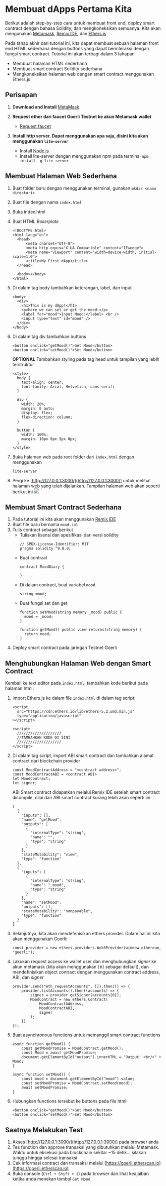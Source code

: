 # Membuat dApps Pertama Kita

Berikut adalah step-by-step cara untuk membuat front end, deploy smart contract dengan bahasa Solidity, dan mengkoneksikan semuanya. Kita akan mengunakan [Metamask](https://metamask.io/), [Remix IDE](https://remix-project.org/), dan [Ethers.js](https://docs.ethers.io/v5/)

Pada tahap akhir dari tutorial ini, kita dapat membuat sebuah halaman front end HTML sederhana dengan buttons yang dapat berinteraksi dengan fungsi smart contract. Tutorial ini akan terbagi dalam 3 tahapan
  - Membuat halaman HTML sederhana
  - Membuat smart contract Solidity sederhana
  - Mengkoneksikan halaman web dengan smart contract menggunakan Ethers.js

## Perisapan
1. **Download and Install** [MetaMask](https://metamask.io/)
2. **Request ether dari faucet Goerli Testnet ke akun Metamask wallet**
    - [Request faucet](https://faucets.chain.link/)

3. **Install http server. Dapat menggunakan apa saja, disini kita akan menggunakan `lite-server`**
    - Install [Node.js](https://nodejs.org/en/)
    - Install lite-server dengan menggunakan npm pada terminal
      `npm install -g lite-server`


## Membuat Halaman Web Sederhana
1.  Buat folder baru dengan menggunakan terminal, gunakan `mkdir <nama direktori>`
2.  Buat file dengan nama `index.html`
3.  Buka index.html
4.  Buat HTML *Boilerplate*
    ```
    <!DOCTYPE html>
    <html lang="en">
      <head>
          <meta charset="UTF-8">
          <meta http-equiv="X-UA-Compatible" content="IE=edge">
          <meta name="viewport" content="width=device-width, initial-scale=1.0">
          <title>My First dApp</title>
      </head>

      <body></body>
    </html>
    ```
    
5.  Di dalam tag body tambahkan keterangan, label, dan input
    ```
    <body>
      <div>
        <h1>This is my dApp!</h1>
        <p>Here we can set or get the mood:</p>
        <label for="mood">Input Mood:</label> <br />
        <input type="text" id="mood" />
      </div>
    </body>
    ```
    
6.  Di dalam tag div tambahkan buttons
    ```
    <button onclick="getMood()">Get Mood</button>
    <button onclick="setMood()">Set Mood</button>
    ```
    
    **OPTIONAL** Tambahkan styling pada tag head untuk tampilan yang lebih terstruktur
    ```
    <style>
      body {
        text-align: center;
        font-family: Arial, Helvetica, sans-serif;
      }

      div {
        width: 20%;
        margin: 0 auto;
        display: flex;
        flex-direction: column;
      }

      button {
        width: 100%;
        margin: 10px 0px 5px 0px;
      }
    </style>
    ```

8.  Buka halaman web pada root folder dari `index.html` dengan menggunakan
    ```
    lite-server
    ```
    
9.  Pergi ke [http://127.0.0.1:3000/](http://127.0.0.1:3000/) untuk melihat halaman web yang telah dijalankan. Tampilan halaman web akan seperti berikut ini
    ![](https://user-images.githubusercontent.com/37977826/201115792-d108318d-0ce7-4d20-b043-37ab3efe2ee4.png)
    
## Membuat Smart Contract Sederhana
1.  Pada tutorial ini kita akan menggunakan [Remix IDE](https://remix-project.org/)
2.  Buat file baru bernama `mood.sol`
3.  Tulis contract sebagai berikut
    - Tuliskan lisensi dan spesifikasi dari versi solidity
      ```
      // SPDX-License-Identifier: MIT
      pragma solidity ^0.8.0;
      ```
    - Buat contract
      ```
      contract MoodDiary {
      
      }
      ```
    - Di dalam contract, buat variabel `mood`
      ```
      string mood;
      ```
    - Buat fungsi set dan get
      ```
      function setMood(string memory _mood) public {
        mood = _mood;
      }
      
      function getMood() public view returns(string memory) {
        return mood;
      }
      ```
4.  Deploy smart contract pada jaringan Testnet Goerli

## Menghubungkan Halaman Web dengan Smart Contract

Kembali ke text editor pada `index.html`, tambahkan kode berikut pada halaman html:
  1.  Import Ethers.js ke dalam file `index.html` di dalam tag script:
      ```
      <script
        src="https://cdn.ethers.io/lib/ethers-5.2.umd.min.js"
        type="application/javascript"
      ></script>

      <script>
        ////////////////////
        //TAMBAHKAN KODE DI SINI
        ////////////////////
      </script>
      ```
  2.  Di dalam tag script, import ABI smart contract dan tambahkan alamat contract dari blockchain provider
      ```
      const MoodContractAddress = "<contract address>";
      const MoodContractABI = <contract ABI>
      let MoodContract;
      let signer;
      ```
      ABI Smart contract didapatkan melalui Remix IDE setelah smart contract dicompile, nilai dari ABI smart contract kurang lebih akan seperti ini:
      ```
      [
        {
          "inputs": [],
          "name": "getMood",
          "outputs": [
            {
              "internalType": "string",
              "name": "",
              "type": "string"
            }
          ],
          "stateMutability": "view",
          "type": "function"
        },
        {
          "inputs": [
            {
              "internalType": "string",
              "name": "_mood",
              "type": "string"
            }
          ],
          "name": "setMood",
          "outputs": [],
          "stateMutability": "nonpayable",
          "type": "function"
        }
      ]
      ```
  3.  Selanjutnya, kita akan mendefenisikan ethers provider. Dalam hal ini kita akan menggunakan Goerli:
      ```
      const provider = new ethers.providers.Web3Provider(window.ethereum, "goerli");
      ```
  4.  Lakukan request access ke wallet user dan menghubungkan *signer* ke akun metamask (kita akan menggunakan `[0]` sebagai default), dan mendefinisikan object contract dengan menggunakan contract address, ABI, dan *signer*
      ```
      provider.send("eth_requestAccounts", []).then(() => {
          provider.listAccounts().then((accounts) => {
              signer = provider.getSigner(accounts[0]);
              MoodContract = new ethers.Contract(
                  MoodContractAddress,
                  MoodContractABI,
                  signer
              );
          });
      });
      ```
  5.  Buat asynchronous functions untuk memanggil smart contract functions
      ```
      async function getMood() {
          const getMoodPromise = MoodContract.getMood();
          const Mood = await getMoodPromise;
          document.getElementById("output").innerHTML = "Output: <br/>" + Mood;
      }

      async function setMood() {
          const mood = document.getElementById("mood").value;
          const setMoodPromise = MoodContract.setMood(mood);
          await setMoodPromise;
      }
      ```
  6.  Hubungkan functions tersebut ke buttons pada file html
      ```
      <button onclick="getMood()">Get Mood</button>
      <button onclick="setMood()">Set Mood</button>
      ```
## Saatnya Melakukan Test
1.  Akses [http://127.0.0.1:3000/](http://127.0.0.1:3000/) pada browser anda
2.  Tes function dan approve transaksi yang dibutuhkan melalui Metamask. Waktu untuk eksekusi pada blockchain sekitar ~15 detik... silakan tunggu hingga selesai transaksi
3.  Cek informasi contract dan transaksi melalui [https://goerli.etherscan.io](https://goerli.etherscan.io)
4.  Buka console (`Ctrl + Shift + i`) pada browser dan lihat keajaiban ketika anda menekan tombol `Get Mood`
